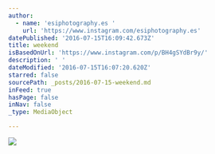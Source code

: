```yaml
---
author:
  - name: 'esiphotography.es '
    url: 'https://www.instagram.com/esiphotography.es'
datePublished: '2016-07-15T16:09:42.673Z'
title: weekend
isBasedOnUrl: 'https://www.instagram.com/p/BH4gSYdBr9y/'
description: ' '
dateModified: '2016-07-15T16:07:20.620Z'
starred: false
sourcePath: _posts/2016-07-15-weekend.md
inFeed: true
hasPage: false
inNav: false
_type: MediaObject

---
```

![ ](https://imgflo.herokuapp.com/graph/vahj1ThiexotieMo/178f99e7831441ffd986abbe3791af37/croprotate.jpg?cropheight=384&cropwidth=640&degrees=0&input=https%3A%2F%2Fthe-grid-user-content.s3-us-west-2.amazonaws.com%2F13ba20d6-c4ed-4538-81b7-b6316a800d52.jpg&x=0&y=128)